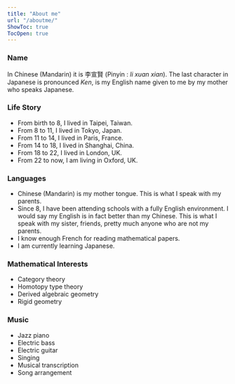 ```yaml
---
title: "About me"
url: "/aboutme/"
ShowToc: true
TocOpen: true
---
```


### Name

In Chinese (Mandarin) it is 李宣賢 (Pinyin : _li xuan xian_).
The last character in Japanese is pronounced _Ken_,
is my English name given to me by my mother 
who speaks Japanese.

### Life Story

- From birth to 8, I lived in Taipei, Taiwan.
- From 8 to 11, I lived in Tokyo, Japan.
- From 11 to 14, I lived in Paris, France.
- From 14 to 18, I lived in Shanghai, China.
- From 18 to 22, I lived in London, UK.
- From 22 to now, I am living in Oxford, UK.

### Languages

- Chinese (Mandarin) is my mother tongue.
  This is what I speak with my parents.
- Since 8, I have been attending schools
  with a fully English environment.
  I would say my English is in fact better than my Chinese.
  This is what I speak with my sister, friends, 
  pretty much anyone who are not my parents.
- I know enough French for reading mathematical papers.
- I am currently learning Japanese.
  
### Mathematical Interests

- Category theory 
- Homotopy type theory
- Derived algebraic geometry
- Rigid geometry

### Music

- Jazz piano
- Electric bass
- Electric guitar
- Singing
- Musical transcription
- Song arrangement
